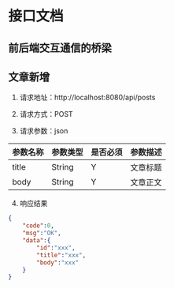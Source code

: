 # 接口文档

## 前后端交互通信的桥梁

## 文章新增

1. 请求地址：http://localhost:8080/api/posts

2. 请求方式：POST

3. 请求参数：json

| 参数名称 | 参数类型 | 是否必须 | 参数描述 |
| ------- | ------- | ------- | -------  |
|  title  |  String  |  Y     | 文章标题  |
|  body   |  String  |  Y     | 文章正文  |

4. 响应结果

```json
{
    "code":0,
    "msg":"OK",
    "data":{
        "id":"xxx",
        "title":"xxx",
        "body":"xxx"
    }
}
```